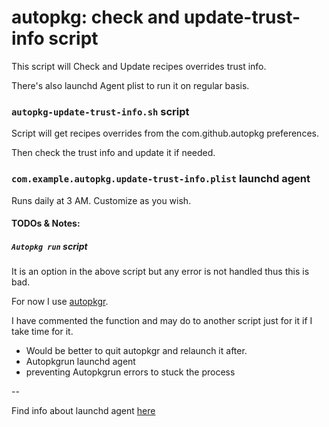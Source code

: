 # autopkg: check and update-trust-info script

This script will Check and Update recipes overrides trust info. 

There's also launchd Agent plist to run it on regular basis.

### `autopkg-update-trust-info.sh` script

Script will get recipes overrides from the com.github.autopkg preferences.

Then check the trust info and update it if needed.

### `com.example.autopkg.update-trust-info.plist` launchd agent

Runs daily at 3 AM. Customize as you wish.

#### TODOs & Notes:

##### `Autopkg run` script

It is an option in the above script but any error is not handled thus this is bad.

For now I use [autopkgr](https://github.com/lindegroup/autopkgr).

I have commented the function and may do to another script just for it if I take time for it. 

- Would be better to quit autopkgr and relaunch it after. 
- Autopkgrun launchd agent
- preventing Autopkgrun errors to stuck the process

--

Find info about launchd agent [here](https://www.launchd.info)

